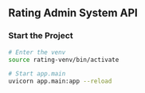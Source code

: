 ## Rating Admin System API

### Start the Project
```Bash
# Enter the venv
source rating-venv/bin/activate

# Start app.main
uvicorn app.main:app --reload
```